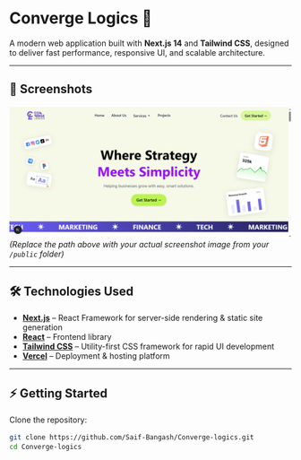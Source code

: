 # Converge Logics 🚀

A modern web application built with **Next.js 14** and **Tailwind CSS**, designed to deliver fast performance, responsive UI, and scalable architecture.

---

## 📸 Screenshots

![App Screenshot](./public/assets/images/Screenshot%202025-10-04%20231210.png)  
*(Replace the path above with your actual screenshot image from your `/public` folder)*

---

## 🛠️ Technologies Used

- **[Next.js](https://nextjs.org/)** – React Framework for server-side rendering & static site generation  
- **[React](https://react.dev/)** – Frontend library  
- **[Tailwind CSS](https://tailwindcss.com/)** – Utility-first CSS framework for rapid UI development   
- **[Vercel](https://vercel.com/)** – Deployment & hosting platform  

---

## ⚡ Getting Started

Clone the repository:

```bash
git clone https://github.com/Saif-Bangash/Converge-logics.git
cd Converge-logics
